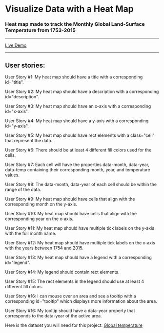 #  Visualize Data with a Heat Map

### Heat map made to track the Monthly Global Land-Surface Temperature from  1753-2015 

---------------------------

[Live Demo](https://codepen.io/iancarlo-lab/full/wvvbJax)

---------------------------

## User stories: 

User Story #1: My heat map should have a title with a corresponding id="title".

User Story #2: My heat map should have a description with a corresponding id="description".

User Story #3: My heat map should have an x-axis with a corresponding id="x-axis".

User Story #4: My heat map should have a y-axis with a corresponding id="y-axis".

User Story #5: My heat map should have rect elements with a class="cell" that represent the data.

User Story #6: There should be at least 4 different fill colors used for the cells.

User Story #7: Each cell will have the properties data-month, data-year, data-temp containing their corresponding month, year, and temperature values.

User Story #8: The data-month, data-year of each cell should be within the range of the data.

User Story #9: My heat map should have cells that align with the corresponding month on the y-axis.

User Story #10: My heat map should have cells that align with the corresponding year on the x-axis.

User Story #11: My heat map should have multiple tick labels on the y-axis with the full month name.

User Story #12: My heat map should have multiple tick labels on the x-axis with the years between 1754 and 2015.

User Story #13: My heat map should have a legend with a corresponding id="legend".

User Story #14: My legend should contain rect elements.

User Story #15: The rect elements in the legend should use at least 4 different fill colors.

User Story #16: I can mouse over an area and see a tooltip with a corresponding id="tooltip" which displays more information about the area.

User Story #16: My tooltip should have a data-year property that corresponds to the data-year of the active area.

Here is the dataset you will need for this project: [Global temperature](https://raw.githubusercontent.com/freeCodeCamp/ProjectReferenceData/master/global-temperature.json)
